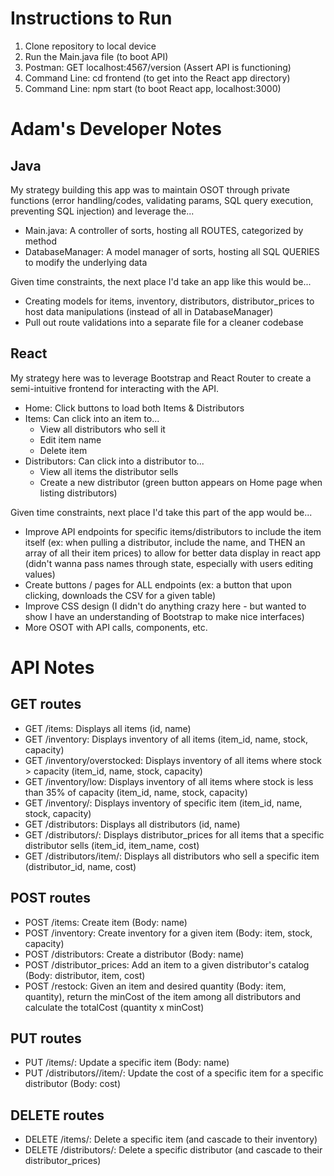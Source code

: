 # Instructions to Run
1. Clone repository to local device
2. Run the Main.java file (to boot API)
3. Postman: GET localhost:4567/version (Assert API is functioning)
3. Command Line: cd frontend (to get into the React app directory)
4. Command Line: npm start (to boot React app, localhost:3000)

# Adam's Developer Notes
## Java
My strategy building this app was to maintain OSOT through private functions (error handling/codes, validating params, SQL query execution, preventing SQL injection) and leverage the...

- Main.java: A controller of sorts, hosting all ROUTES, categorized by method
- DatabaseManager: A model manager of sorts, hosting all SQL QUERIES to modify the underlying data

Given time constraints, the next place I'd take an app like this would be...

- Creating models for items, inventory, distributors, distributor_prices to host data manipulations (instead of all in DatabaseManager)
- Pull out route validations into a separate file for a cleaner codebase

## React
My strategy here was to leverage Bootstrap and React Router to create a semi-intuitive frontend for interacting with the API.

- Home: Click buttons to load both Items & Distributors
- Items: Can click into an item to...
  - View all distributors who sell it
  - Edit item name
  - Delete item
- Distributors: Can click into a distributor to...
  - View all items the distributor sells
  - Create a new distributor (green button appears on Home page when listing distributors)

Given time constraints, next place I'd take this part of the app would be...

- Improve API endpoints for specific items/distributors to include the item itself (ex: when pulling a distributor, include the name, and THEN an array of all their item prices) to allow for better data display in react app (didn't wanna pass names through state, especially with users editing values)
- Create buttons / pages for ALL endpoints (ex: a button that upon clicking, downloads the CSV for a given table)
- Improve CSS design (I didn't do anything crazy here - but wanted to show I have an understanding of Bootstrap to make nice interfaces)
- More OSOT with API calls, components, etc.

# API Notes
## GET routes
- GET /items: Displays all items (id, name)
- GET /inventory: Displays inventory of all items (item_id, name, stock, capacity)
- GET /inventory/overstocked: Displays inventory of all items where stock > capacity (item_id, name, stock, capacity)
- GET /inventory/low: Displays inventory of all items where stock is less than 35% of capacity (item_id, name, stock, capacity)
- GET /inventory/<itemID>: Displays inventory of specific item (item_id, name, stock, capacity)
- GET /distributors: Displays all distributors (id, name)
- GET /distributors/<distributorID>: Displays distributor_prices for all items that a specific distributor sells (item_id, item_name, cost)
- GET /distributors/item/<itemID>: Displays all distributors who sell a specific item (distributor_id, name, cost)

## POST routes
- POST /items: Create item (Body: name)
- POST /inventory: Create inventory for a given item (Body: item, stock, capacity)
- POST /distributors: Create a distributor (Body: name)
- POST /distributor_prices: Add an item to a given distributor's catalog (Body: distributor, item, cost)
- POST /restock: Given an item and desired quantity (Body: item, quantity), return the minCost of the item among all distributors and calculate the totalCost (quantity x minCost)

## PUT routes
- PUT /items/<itemID>: Update a specific item (Body: name)
- PUT /distributors/<distributorID>/item/<itemID>: Update the cost of a specific item for a specific distributor (Body: cost)

## DELETE routes
- DELETE /items/<itemID>: Delete a specific item (and cascade to their inventory)
- DELETE /distributors/<distributorID>: Delete a specific distributor (and cascade to their distributor_prices)